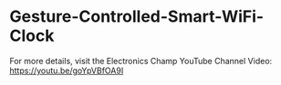 # Gesture-Controlled-Smart-WiFi-Clock

For more details, visit the Electronics Champ YouTube Channel
Video: https://youtu.be/goYpVBfOA9I
